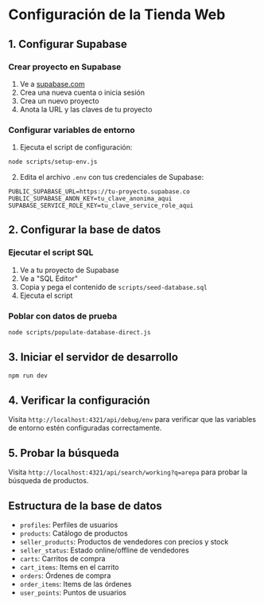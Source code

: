 # Configuración de la Tienda Web

## 1. Configurar Supabase

### Crear proyecto en Supabase
1. Ve a [supabase.com](https://supabase.com)
2. Crea una nueva cuenta o inicia sesión
3. Crea un nuevo proyecto
4. Anota la URL y las claves de tu proyecto

### Configurar variables de entorno
1. Ejecuta el script de configuración:
```bash
node scripts/setup-env.js
```

2. Edita el archivo `.env` con tus credenciales de Supabase:
```env
PUBLIC_SUPABASE_URL=https://tu-proyecto.supabase.co
PUBLIC_SUPABASE_ANON_KEY=tu_clave_anonima_aqui
SUPABASE_SERVICE_ROLE_KEY=tu_clave_service_role_aqui
```

## 2. Configurar la base de datos

### Ejecutar el script SQL
1. Ve a tu proyecto de Supabase
2. Ve a "SQL Editor"
3. Copia y pega el contenido de `scripts/seed-database.sql`
4. Ejecuta el script

### Poblar con datos de prueba
```bash
node scripts/populate-database-direct.js
```

## 3. Iniciar el servidor de desarrollo

```bash
npm run dev
```

## 4. Verificar la configuración

Visita `http://localhost:4321/api/debug/env` para verificar que las variables de entorno estén configuradas correctamente.

## 5. Probar la búsqueda

Visita `http://localhost:4321/api/search/working?q=arepa` para probar la búsqueda de productos.

## Estructura de la base de datos

- `profiles`: Perfiles de usuarios
- `products`: Catálogo de productos
- `seller_products`: Productos de vendedores con precios y stock
- `seller_status`: Estado online/offline de vendedores
- `carts`: Carritos de compra
- `cart_items`: Items en el carrito
- `orders`: Órdenes de compra
- `order_items`: Items de las órdenes
- `user_points`: Puntos de usuarios












